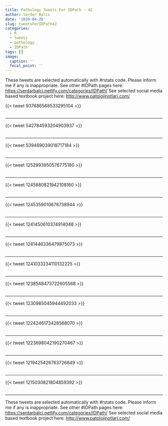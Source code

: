 ```yaml
---
title: Pathology Tweets For IDPath - 42
author: Serdar Balci
date: '2020-04-26'
slug: tweetsForIDPath42
categories:
  - R
  - tweets
  - pathology
  - IDPath
tags: []
image:
  caption: ''
  focal_point: ''
---
```



These tweets are selected automatically with #rstats code. Please inform me if any is inappropriate.
See other #IDPath pages here: https://serdarbalci.netlify.com/categories/IDPath/ 
See selected social media based textbook project here: http://www.patolojinotlari.com/

{{< tweet 937686568533295104 >}}
<br>
<br>
<hr>
{{< tweet 542784593204903937 >}}
<br>
<br>
<hr>
{{< tweet 539469039018717184 >}}
<br>
<br>
<hr>
{{< tweet 1252993950576775180 >}}
<br>
<br>
<hr>
{{< tweet 1245880821942108160 >}}
<br>
<br>
<hr>
{{< tweet 1245359010678738944 >}}
<br>
<br>
<hr>
{{< tweet 1241450610374914048 >}}
<br>
<br>
<hr>
{{< tweet 1241446336479875073 >}}
<br>
<br>
<hr>
{{< tweet 1241033234110132225 >}}
<br>
<br>
<hr>
{{< tweet 1238548473722605568 >}}
<br>
<br>
<hr>
{{< tweet 1230985045944492033 >}}
<br>
<br>
<hr>
{{< tweet 1224246173428568070 >}}
<br>
<br>
<hr>
{{< tweet 1223698042190270467 >}}
<br>
<br>
<hr>
{{< tweet 1219425426763726849 >}}
<br>
<br>
<hr>
{{< tweet 1215030821804859392 >}}
<br>
<br>
<hr>


These tweets are selected automatically with #rstats code. Please inform me if any is inappropriate.
See other #IDPath pages here: https://serdarbalci.netlify.com/categories/IDPath/ 
See selected social media based textbook project here: http://www.patolojinotlari.com/
